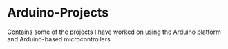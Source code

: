 # Arduino-Projects
Contains some of the projects I have worked on using the Arduino platform and Arduino-based microcontrollers
